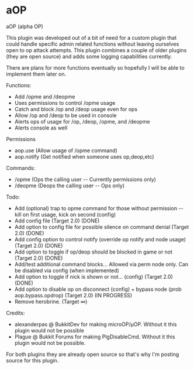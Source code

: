 aOP
===

aOP (alpha OP)

This plugin was developed out of a bit of need for a custom plugin that
could handle specific admin related functions without leaving ourselves
open to op attack attempts.  This plugin combines a couple of older
plugins (they are open source) and adds some logging capabilities
currently.

There are plans for more functions eventually so hopefully I will be
able to implement them later on.

Functions:
* Add /opme and /deopme
* Uses permissions to control /opme usage
* Catch and block /op and /deop usage even for ops
* Allow /op and /deop to be used in console
* Alerts ops of usage for /op, /deop, /opme, and /deopme
* Alerts console as well

Permissions
- aop.use (Allow usage of /opme command)
- aop.notify (Get notified when someone uses op,deop,etc)

Commands:
- /opme (Ops the calling user -- Currently permissions only)
- /deopme (Deops the calling user -- Ops only)

Todo:

* Add (optional) trap to opme command for those without permission --  kill on first usage, kick on second (config)
* Add config file (Target 2.0) (DONE)
* Add option to config file for possible silence on command denial (Target 2.0) (DONE)
* Add config option to control notify (override op notify and node usage) (Target 2.0) (DONE)
* Add option to toggle if op/deop should be blocked in game or not (Target 2.0) (DONE)
* Add/test additional command blocks... Allowed via perm node only.  Can be disabled via config (when implemented)
* Add option to toggle if nick is shown or not... (config) (Target 2.0) (DONE)
* Add option to disable op on disconnect (config) + bypass node (prob aop.bypass.opdrop) (Target 2.0) (IN PROGRESS)
* Remove herobrine. (Target ∞)

Credits:

* alexanderpas @ BukkitDev for making microOP/µOP.  Without it this plugin would not be possible
* Plague @ Bukkit Forums for making PlgDisableCmd.  Without it this plugin would not be possible.

For both plugins they are already open source so that's why I'm posting source for this plugin.
